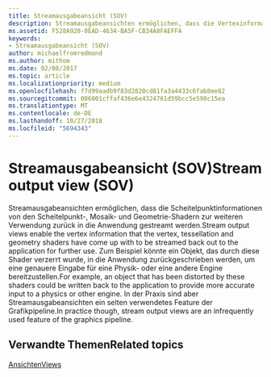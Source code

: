 ```yaml
---
title: Streamausgabeansicht (SOV)
description: Streamausgabeansichten ermöglichen, dass die Vertexinformationen von den Vertex-, Tessellation- und Hüllen-Shadern zur weiteren Verwendung zurück in die Anwendung gestreamt werden.
ms.assetid: F528A920-0EAD-4634-BA5F-CB34A8FAEFFA
keywords:
- Streamausgabeansicht (SOV)
author: michaelfromredmond
ms.author: mithom
ms.date: 02/08/2017
ms.topic: article
ms.localizationpriority: medium
ms.openlocfilehash: f7d99aadb9f83d2820cd81fa3a4433c6fab8ee82
ms.sourcegitcommit: 086001cffaf436e6e4324761d59bcc5e598c15ea
ms.translationtype: MT
ms.contentlocale: de-DE
ms.lasthandoff: 10/27/2018
ms.locfileid: "5694343"
---
```

# <a name="stream-output-view-sov"></a><span data-ttu-id="45baf-104">Streamausgabeansicht (SOV)</span><span class="sxs-lookup"><span data-stu-id="45baf-104">Stream output view (SOV)</span></span>


<span data-ttu-id="45baf-105">Streamausgabeansichten ermöglichen, dass die Scheitelpunktinformationen von den Scheitelpunkt-, Mosaik- und Geometrie-Shadern zur weiteren Verwendung zurück in die Anwendung gestreamt werden.</span><span class="sxs-lookup"><span data-stu-id="45baf-105">Stream output views enable the vertex information that the vertex, tessellation and geometry shaders have come up with to be streamed back out to the application for further use.</span></span> <span data-ttu-id="45baf-106">Zum Beispiel könnte ein Objekt, das durch diese Shader verzerrt wurde, in die Anwendung zurückgeschrieben werden, um eine genauere Eingabe für eine Physik- oder eine andere Engine bereitzustellen.</span><span class="sxs-lookup"><span data-stu-id="45baf-106">For example, an object that has been distorted by these shaders could be written back to the application to provide more accurate input to a physics or other engine.</span></span> <span data-ttu-id="45baf-107">In der Praxis sind aber Streamausgabeansichten ein selten verwendetes Feature der Grafikpipeline.</span><span class="sxs-lookup"><span data-stu-id="45baf-107">In practice though, stream output views are an infrequently used feature of the graphics pipeline.</span></span>

## <a name="span-idrelated-topicsspanrelated-topics"></a><span data-ttu-id="45baf-108"><span id="related-topics"></span>Verwandte Themen</span><span class="sxs-lookup"><span data-stu-id="45baf-108"><span id="related-topics"></span>Related topics</span></span>


[<span data-ttu-id="45baf-109">Ansichten</span><span class="sxs-lookup"><span data-stu-id="45baf-109">Views</span></span>](views.md)

 

 




